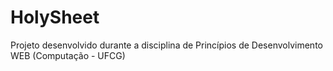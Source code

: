 # HolySheet
Projeto desenvolvido durante a disciplina de Princípios de Desenvolvimento WEB (Computação - UFCG)
